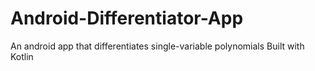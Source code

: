 # Android-Differentiator-App
An android app that differentiates single-variable polynomials
Built with Kotlin
